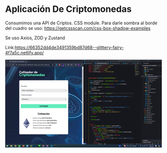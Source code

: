 # Aplicación De Criptomonedas

Consumimos una API de Criptos.
CSS module.
Para darle sombra al borde del cuadro se uso:
https://getcssscan.com/css-box-shadow-examples

Se uso Axios, ZOD y Zustand

Link:https://66352dd4de3491359bd87d68--glittery-fairy-4f7a5c.netlify.app/

<img src="../imgs/13.PNG">